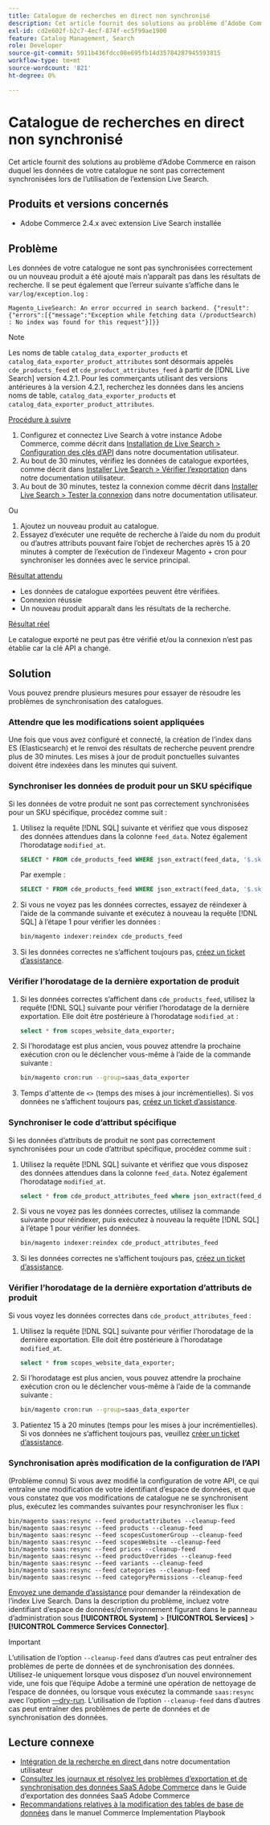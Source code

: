 ```yaml
---
title: Catalogue de recherches en direct non synchronisé
description: Cet article fournit des solutions au problème d’Adobe Commerce en raison duquel les données de votre catalogue ne sont pas correctement synchronisées lors de l’utilisation de l’extension Live Search.
exl-id: cd2e602f-b2c7-4ecf-874f-ec5f99ae1900
feature: Catalog Management, Search
role: Developer
source-git-commit: 5911b436fdcc08e695fb14d35784287945593815
workflow-type: tm+mt
source-wordcount: '821'
ht-degree: 0%

---
```


# Catalogue de recherches en direct non synchronisé

Cet article fournit des solutions au problème d’Adobe Commerce en raison duquel les données de votre catalogue ne sont pas correctement synchronisées lors de l’utilisation de l’extension Live Search.

## Produits et versions concernés

* Adobe Commerce 2.4.x avec extension Live Search installée

## Problème

Les données de votre catalogue ne sont pas synchronisées correctement ou un nouveau produit a été ajouté mais n’apparaît pas dans les résultats de recherche. Il se peut également que l’erreur suivante s’affiche dans le `var/log/exception.log` :

`Magento_LiveSearch: An error occurred in search backend. {"result":{"errors":[{"message":"Exception while fetching data (/productSearch) : No index was found for this request"}]}}`

>[!NOTE]
>
>Les noms de table `catalog_data_exporter_products` et `catalog_data_exporter_product_attributes` sont désormais appelés `cde_products_feed` et `cde_product_attributes_feed` à partir de [!DNL Live Search] version 4.2.1. Pour les commerçants utilisant des versions antérieures à la version 4.2.1, recherchez les données dans les anciens noms de table, `catalog_data_exporter_products` et `catalog_data_exporter_product_attributes`.

<u>Procédure à suivre</u>

1. Configurez et connectez Live Search à votre instance Adobe Commerce, comme décrit dans [Installation de Live Search > Configuration des clés d’API](https://experienceleague.adobe.com/docs/commerce-merchant-services/live-search/onboard/install.html?lang=fr#configure-api-keys) dans notre documentation utilisateur.
1. Au bout de 30 minutes, vérifiez les données de catalogue exportées, comme décrit dans [Installer Live Search > Vérifier l’exportation](https://experienceleague.adobe.com/docs/commerce-merchant-services/live-search/onboard/install.html?lang=fr#verify-export) dans notre documentation utilisateur.
1. Au bout de 30 minutes, testez la connexion comme décrit dans [Installer Live Search > Tester la connexion](https://experienceleague.adobe.com/docs/commerce-merchant-services/live-search/onboard/install.html?lang=fr#test-connection) dans notre documentation utilisateur.

Ou

1. Ajoutez un nouveau produit au catalogue.
1. Essayez d’exécuter une requête de recherche à l’aide du nom du produit ou d’autres attributs pouvant faire l’objet de recherches après 15 à 20 minutes à compter de l’exécution de l’indexeur Magento + cron pour synchroniser les données avec le service principal.

<u>Résultat attendu</u>

* Les données de catalogue exportées peuvent être vérifiées.
* Connexion réussie
* Un nouveau produit apparaît dans les résultats de la recherche.

<u>Résultat réel</u>

Le catalogue exporté ne peut pas être vérifié et/ou la connexion n’est pas établie car la clé API a changé.

## Solution

Vous pouvez prendre plusieurs mesures pour essayer de résoudre les problèmes de synchronisation des catalogues.

### Attendre que les modifications soient appliquées

Une fois que vous avez configuré et connecté, la création de l’index dans ES (Elasticsearch) et le renvoi des résultats de recherche peuvent prendre plus de 30 minutes. Les mises à jour de produit ponctuelles suivantes doivent être indexées dans les minutes qui suivent.

### Synchroniser les données de produit pour un SKU spécifique

Si les données de votre produit ne sont pas correctement synchronisées pour un SKU spécifique, procédez comme suit :

1. Utilisez la requête [!DNL SQL] suivante et vérifiez que vous disposez des données attendues dans la colonne `feed_data`. Notez également l’horodatage `modified_at`.

   ```sql
   SELECT * FROM cde_products_feed WHERE json_extract(feed_data, '$.sku') = '<your_sku>' AND json_extract(feed_data, '$.storeViewCode') = '<your_ store_view_code>';
   ```

   Par exemple :

   ```sql
   SELECT * FROM cde_products_feed WHERE json_extract(feed_data, '$.sku') = '24-MB04' AND json_extract(feed_data, '$.storeViewCode') = 'default';
   ```

1. Si vous ne voyez pas les données correctes, essayez de réindexer à l’aide de la commande suivante et exécutez à nouveau la requête [!DNL SQL] à l’étape 1 pour vérifier les données :

   ```bash
   bin/magento indexer:reindex cde_products_feed
   ```

1. Si les données correctes ne s’affichent toujours pas, [créez un ticket d’assistance](/help/help-center-guide/help-center/magento-help-center-user-guide.md#submit-ticket).

### Vérifier l’horodatage de la dernière exportation de produit

1. Si les données correctes s’affichent dans `cde_products_feed`, utilisez la requête [!DNL SQL] suivante pour vérifier l’horodatage de la dernière exportation. Elle doit être postérieure à l’horodatage `modified_at` :

   ```sql
   select * from scopes_website_data_exporter;
   ```

1. Si l’horodatage est plus ancien, vous pouvez attendre la prochaine exécution cron ou le déclencher vous-même à l’aide de la commande suivante :

   ```bash
   bin/magento cron:run --group=saas_data_exporter
   ```

1. Temps d&#39;attente de `<>` (temps des mises à jour incrémentielles). Si vos données ne s’affichent toujours pas, [créez un ticket d’assistance](/help/help-center-guide/help-center/magento-help-center-user-guide.md#submit-ticket).

### Synchroniser le code d’attribut spécifique

Si les données d’attributs de produit ne sont pas correctement synchronisées pour un code d’attribut spécifique, procédez comme suit :

1. Utilisez la requête [!DNL SQL] suivante et vérifiez que vous disposez des données attendues dans la colonne `feed_data`. Notez également l’horodatage `modified_at`.

   ```sql
   select * from cde_product_attributes_feed where json_extract(feed_data, '$.attributeCode') = '<your_attribute_code>' and store_view_code = '<your_ store_view_code>';
   ```

1. Si vous ne voyez pas les données correctes, utilisez la commande suivante pour réindexer, puis exécutez à nouveau la requête [!DNL SQL] à l’étape 1 pour vérifier les données.

   ```bash
   bin/magento indexer:reindex cde_product_attributes_feed
   ```

1. Si les données correctes ne s’affichent toujours pas, [créez un ticket d’assistance](/help/help-center-guide/help-center/magento-help-center-user-guide.md#submit-ticket).

### Vérifier l’horodatage de la dernière exportation d’attributs de produit

Si vous voyez les données correctes dans `cde_product_attributes_feed` :

1. Utilisez la requête [!DNL SQL] suivante pour vérifier l’horodatage de la dernière exportation. Elle doit être postérieure à l’horodatage `modified_at`.

   ```sql
   select * from scopes_website_data_exporter;
   ```

1. Si l’horodatage est plus ancien, vous pouvez attendre la prochaine exécution cron ou le déclencher vous-même à l’aide de la commande suivante :

   ```bash
   bin/magento cron:run --group=saas_data_exporter
   ```

1. Patientez 15 à 20 minutes (temps pour les mises à jour incrémentielles). Si vos données ne s’affichent toujours pas, veuillez [créer un ticket d’assistance](/help/help-center-guide/help-center/magento-help-center-user-guide.md#submit-ticket).

### Synchronisation après modification de la configuration de l’API

(Problème connu) Si vous avez modifié la configuration de votre API, ce qui entraîne une modification de votre identifiant d’espace de données, et que vous constatez que vos modifications de catalogue ne se synchronisent plus, exécutez les commandes suivantes pour resynchroniser les flux :

```
bin/magento saas:resync --feed productattributes --cleanup-feed
bin/magento saas:resync --feed products --cleanup-feed
bin/magento saas:resync --feed scopesCustomerGroup --cleanup-feed
bin/magento saas:resync --feed scopesWebsite --cleanup-feed
bin/magento saas:resync --feed prices --cleanup-feed
bin/magento saas:resync --feed productOverrides --cleanup-feed
bin/magento saas:resync --feed variants --cleanup-feed
bin/magento saas:resync --feed categories --cleanup-feed
bin/magento saas:resync --feed categoryPermissions --cleanup-feed
```

[Envoyez une demande d’assistance](https://experienceleague.adobe.com/home?lang=fr&support-tab=home#support) pour demander la réindexation de l’index Live Search. Dans la description du problème, incluez votre identifiant d’espace de données/d’environnement figurant dans le panneau d’administration sous **[!UICONTROL System]** > **[!UICONTROL Services]** > **[!UICONTROL Commerce Services Connector]**.

>[!IMPORTANT]
>L’utilisation de l’option `--cleanup-feed` dans d’autres cas peut entraîner des problèmes de perte de données et de synchronisation des données.  Utilisez-le uniquement lorsque vous disposez d’un nouvel environnement vide, une fois que l’équipe Adobe a terminé une opération de nettoyage de l’espace de données, ou lorsque vous exécutez la commande `saas:resync` avec l’option [—dry-run](https://experienceleague.adobe.com/fr/docs/commerce/saas-data-export/data-export-cli-commands#--dry-run). L’utilisation de l’option `--cleanup-feed` dans d’autres cas peut entraîner des problèmes de perte de données et de synchronisation des données.

## Lecture connexe

* [ Intégration de la recherche en direct ](https://experienceleague.adobe.com/docs/commerce-merchant-services/live-search/onboard/onboarding-overview.html?lang=fr) dans notre documentation utilisateur
* [Consultez les journaux et résolvez les problèmes d’exportation et de synchronisation des données SaaS Adobe Commerce](https://experienceleague.adobe.com/fr/docs/commerce-merchant-services/saas-data-export/troubleshooting-logging) dans le Guide d’exportation des données SaaS Adobe Commerce
* [Recommandations relatives à la modification des tables de base de données](https://experienceleague.adobe.com/fr/docs/commerce-operations/implementation-playbook/best-practices/development/modifying-core-and-third-party-tables#why-adobe-recommends-avoiding-modifications) dans le manuel Commerce Implementation Playbook
